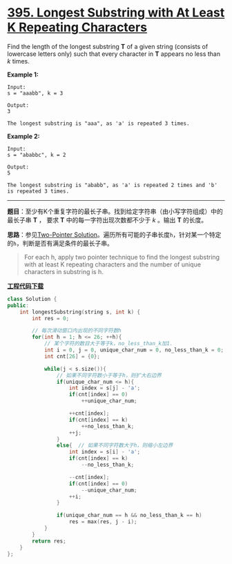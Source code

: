 # [395. Longest Substring with At Least K Repeating Characters](https://leetcode.com/problems/longest-substring-with-at-least-k-repeating-characters/)

Find the length of the longest substring **T** of a given string (consists of lowercase letters only) such that every character in **T** appears no less than *k* times.

**Example 1:**

```
Input:
s = "aaabb", k = 3

Output:
3

The longest substring is "aaa", as 'a' is repeated 3 times.
```

**Example 2:**

```
Input:
s = "ababbc", k = 2

Output:
5

The longest substring is "ababb", as 'a' is repeated 2 times and 'b' is repeated 3 times.
```

-----

**题目**：至少有K个重复字符的最长子串。找到给定字符串（由小写字符组成）中的最长子串 **T** ， 要求 **T** 中的每一字符出现次数都不少于 *k* 。输出 **T** 的长度。

**思路**：参见[Two-Pointer Solution](https://leetcode.com/problems/longest-substring-with-at-least-k-repeating-characters/discuss/87739/Java-Strict-O(N)-Two-Pointer-Solution)。遍历所有可能的子串长度`h`，针对某一个特定的`h`，判断是否有满足条件的最长子串。

> For each h, apply two pointer technique to find the longest substring with at least K repeating characters and the number of unique characters in substring is h.

[**工程代码下载**](https://github.com/shenkh/leetcode)

```cpp
class Solution {
public:
    int longestSubstring(string s, int k) {
        int res = 0;

        // 每次滑动窗口内出现的不同字符数h
        for(int h = 1; h <= 26; ++h){
            // 某个字符的数目大于等于k，no_less_than_k加1.
            int i = 0, j = 0, unique_char_num = 0, no_less_than_k = 0;
            int cnt[26] = {0};

            while(j < s.size()){
                // 如果不同字符数小于等于h，则扩大右边界
                if(unique_char_num <= h){
                    int index = s[j] - 'a';
                    if(cnt[index] == 0)
                        ++unique_char_num;

                    ++cnt[index];
                    if(cnt[index] == k)
                        ++no_less_than_k;
                    ++j;
                }
                else{  // 如果不同字符数大于h，则缩小左边界
                    int index = s[i] - 'a';
                    if(cnt[index] == k)
                        --no_less_than_k;

                    --cnt[index];
                    if(cnt[index] == 0)
                        --unique_char_num;
                    ++i;
                }

                if(unique_char_num == h && no_less_than_k == h)
                    res = max(res, j - i);
            }
        }
        return res;
    }
};
```